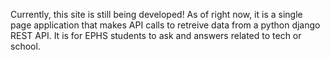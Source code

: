 Currently, this site is still being developed! As of right now, it is a single page application that makes API calls to retreive data from a python django REST API. It is for EPHS students to ask and answers related to tech or school.
